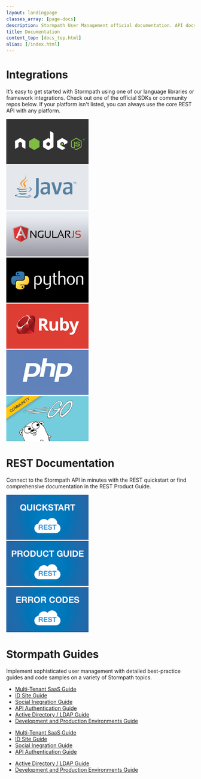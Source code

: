 ```yaml
---
layout: landingpage
classes_array: [page-docs]
description: Stormpath User Management official documentation. API docs in REST, Node.js, Java and Python plus feature guides.
title: Documentation
content_top: [docs_top.html]
alias: [/index.html]
---
```

<div class="homepage">

<div class="container">
  <div class="row">
    <div class="col-xs-12 col-sm-12 col-md-12">
      <h1>Integrations</h1>
      <p>It’s easy to get started with Stormpath using one of our language libraries or framework integrations. Check out one of the official SDKs or community repos below.  If your platform isn't listed, you can always use the core REST API with any platform.</p>
      <div class="row">
        <div class="col-xs-6 col-sm-4 col-md-3">
          <a href="/nodejs"><img class="img-responsive" src="/images/landingpage/homepage/buttons-homepage-node.jpg"></a>
        </div>
        <div class="col-xs-6 col-sm-4 col-md-3">
          <a href="/java"><img class="img-responsive" src="/images/landingpage/homepage/buttons-homepage-java.jpg"></a>
        </div>
        <div class="col-xs-6 col-sm-4 col-md-3">
          <a href="/angularjs/guide"><img class="img-responsive" src="/images/landingpage/homepage/buttons-homepage-angular.jpg"></a>
        </div>
        <div class="col-xs-6 col-sm-4 col-md-3">
          <a href="/python"><img class="img-responsive" src="/images/landingpage/homepage/buttons-homepage-python.jpg"></a>
        </div>
        <div class="col-xs-6 col-sm-4 col-md-3">
          <a href="/ruby/quickstart"><img class="img-responsive" src="/images/landingpage/homepage/buttons-homepage-ruby.jpg"></a>
        </div>
        <div class="col-xs-6 col-sm-4 col-md-3">
          <a href="/php/quickstart"><img class="img-responsive" src="/images/landingpage/homepage/buttons-homepage-php.jpg"></a>
        </div>
        <div class="col-xs-6 col-sm-4 col-md-3">
          <a href="https://github.com/jarias/stormpath-sdk-go"><img class="img-responsive" src="/images/landingpage/homepage/buttons-homepage-go.jpg"></a>
        </div>
      </div>
    </div>
  </div>
</div>

<div class="container">
  <div class="row">
    <div class="col-xs-12">
      <h1>REST Documentation</h1>
      <p>Connect to the Stormpath API in minutes with the REST quickstart or find comprehensive documentation in the REST Product Guide.</p>
      <div class="row">
        <div class="col-xs-6 col-sm-4 col-md-3">
          <a href="/rest/quickstart"><img class="img-responsive" src="/images/landingpage/homepage/buttons-homepage-rest-quick.jpg"></a>
        </div>
        <div class="col-xs-6 col-sm-4 col-md-3">
          <a href="/rest/product-guide"><img class="img-responsive" src="/images/landingpage/homepage/buttons-homepage-rest-product.jpg"></a>
        </div>
        <div class="col-xs-6 col-sm-4 col-md-3">
          <a href="/errors"><img class="img-responsive" src="/images/landingpage/homepage/buttons-homepage-rest-error.jpg"></a>
        </div>
      </div>
    </div>
  </div>
</div>

<div class="container">
  <div class="row">
    <div class="col-xs-12">
      <h1>Stormpath Guides</h1>
      <p>Implement sophisticated user management with detailed best-practice guides and code samples on a variety of Stormpath topics.</p>
      <div class="row">
        <div class="col-xs-12 visible-xs">
          <ul class="fa-ul">
            <li><i class="fa-li fa fa-users"></i><a href="/guides/multi-tenant/">Multi-Tenant SaaS Guide</a></li>
            <li><i class="fa-li fa fa-user"></i><a href="/guides/using-id-site/">ID Site Guide</a></li>
            <li><i class="fa-li fa fa-facebook"></i><a href="/guides/social-integrations/">Social Inegration Guide</a></li>
            <li><i class="fa-li fa fa-folder-open"></i><a href="/guides/api-key-management/">API Authentication Guide</a></li>
            <li><i class="fa-li fa fa-sitemap"></i><a href="/guides/ad-ldap/">Active Directory / LDAP Guide</a></li>
            <li><i class="fa-li fa fa-wrench"></i><a href="/guides/dev-test-prod-environments/">Development and Production Environments Guide</a></li>
          </ul>
        </div>
        <div class="col-sm-4 hidden-xs">
          <ul class="fa-ul">
            <li><i class="fa-li fa fa-users"></i><a href="/guides/multi-tenant/">Multi-Tenant SaaS Guide</a></li>
            <li><i class="fa-li fa fa-user"></i><a href="/guides/using-id-site/">ID Site Guide</a></li>
            <li><i class="fa-li fa fa-facebook"></i><a href="/guides/social-integrations/">Social Inegration Guide</a></li>
            <li><i class="fa-li fa fa-folder-open"></i><a href="/guides/api-key-management/">API Authentication Guide</a></li>
          </ul>
        </div>
        <div class="col-sm-6 hidden-xs">
          <ul class="fa-ul">
            <li><i class="fa-li fa fa-sitemap"></i><a href="/guides/ad-ldap/">Active Directory / LDAP Guide</a></li>
            <li><i class="fa-li fa fa-wrench"></i><a href="/guides/dev-test-prod-environments/">Development and Production Environments Guide</a></li>
          </ul>
        </div>
      </div>
    </div>
  </div>
</div>

</div>
<!-- block__no_wrapper -->
<!-- region__no_wrapper -->
